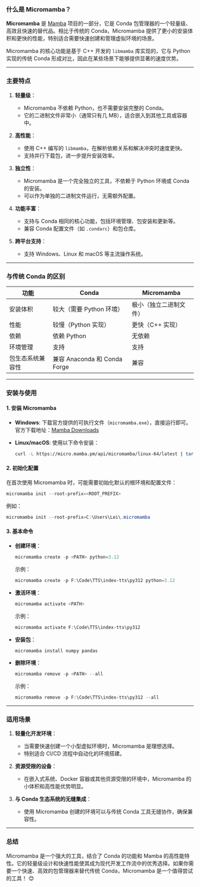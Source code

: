 ### **什么是 Micromamba？**

**Micromamba** 是 [Mamba](https://mamba.readthedocs.io/en/latest/) 项目的一部分，它是 Conda 包管理器的一个轻量级、高效且快速的替代品。相比于传统的 Conda，Micromamba 提供了更小的安装体积和更快的性能，特别适合需要快速创建和管理虚拟环境的场景。

Micromamba 的核心功能是基于 C++ 开发的 `libmamba` 库实现的，它与 Python 实现的传统 Conda 形成对比，因此在某些场景下能够提供显著的速度优势。

---

### **主要特点**

1. **轻量级**：
   - Micromamba 不依赖 Python，也不需要安装完整的 Conda。
   - 它的二进制文件非常小（通常只有几 MB），适合嵌入到其他工具或容器中。

2. **高性能**：
   - 使用 C++ 编写的 `libmamba`，在解析依赖关系和解决冲突时速度更快。
   - 支持并行下载包，进一步提升安装效率。

3. **独立性**：
   - Micromamba 是一个完全独立的工具，不依赖于 Python 环境或 Conda 的安装。
   - 可以作为单独的二进制文件运行，无需额外配置。

4. **功能丰富**：
   - 支持与 Conda 相同的核心功能，包括环境管理、包安装和更新等。
   - 兼容 Conda 配置文件（如 `.condarc`）和包仓库。

5. **跨平台支持**：
   - 支持 Windows、Linux 和 macOS 等主流操作系统。

---

### **与传统 Conda 的区别**

| 功能                     | Conda                         | Micromamba                  |
|--------------------------|-------------------------------|----------------------------|
| 安装体积                | 较大（需要 Python 环境）      | 极小（独立二进制文件）     |
| 性能                    | 较慢（Python 实现）            | 更快（C++ 实现）           |
| 依赖                   | 依赖 Python                   | 无依赖                     |
| 环境管理               | 支持                          | 支持                       |
| 包生态系统兼容性         | 兼容 Anaconda 和 Conda Forge   | 兼容                       |

---

### **安装与使用**

#### **1. 安装 Micromamba**

- **Windows**:
  下载官方提供的可执行文件（`micromamba.exe`），直接运行即可。
  官方下载地址：[Mamba Downloads](https://github.com/mamba-org/mamba/releases)

- **Linux/macOS**:
  使用以下命令安装：
  ```bash
  curl -L https://micro.mamba.pm/api/micromamba/linux-64/latest | tar xj bin/micromamba
  ```

#### **2. 初始化配置**

在首次使用 Micromamba 时，可能需要初始化默认的根环境和配置文件：

```powershell
micromamba init --root-prefix=<ROOT_PREFIX>
```

例如：
```powershell
micromamba init --root-prefix=C:\Users\Lei\.micromamba
```

#### **3. 基本命令**

- **创建环境**：
  ```powershell
  micromamba create -p <PATH> python=3.12
  ```
  示例：
  ```powershell
  micromamba create -p F:\Code\TTS\index-tts\py312 python=3.12
  ```

- **激活环境**：
  ```powershell
  micromamba activate <PATH>
  ```
  示例：
  ```powershell
  micromamba activate F:\Code\TTS\index-tts\py312
  ```

- **安装包**：
  ```powershell
  micromamba install numpy pandas
  ```

- **删除环境**：
  ```powershell
  micromamba remove -p <PATH> --all
  ```
  示例：
  ```powershell
  micromamba remove -p F:\Code\TTS\index-tts\py312 --all
  ```

---

### **适用场景**

1. **轻量化开发环境**：
   - 当需要快速创建一个小型虚拟环境时，Micromamba 是理想选择。
   - 特别适合 CI/CD 流程中自动化的环境搭建。

2. **资源受限的设备**：
   - 在嵌入式系统、Docker 容器或其他资源受限的环境中，Micromamba 的小体积和高性能优势明显。

3. **与 Conda 生态系统的无缝集成**：
   - 使用 Micromamba 创建的环境可以与传统 Conda 工具无缝协作，确保兼容性。

---

### **总结**

Micromamba 是一个强大的工具，结合了 Conda 的功能和 Mamba 的高性能特性。它的轻量级设计和快速性能使其成为现代开发工作流中的优秀选择。如果你需要一个快速、高效的包管理器来替代传统 Conda，Micromamba 是一个值得尝试的工具！ 😊